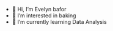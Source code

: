 - 👋 Hi, I’m Evelyn bafor
- 👀 I’m interested in baking
- 🌱 I’m currently learning Data Analysis


<!---
IVYBAFOR/IVYBAFOR is a ✨ special ✨ repository because its `README.md` (this file) appears on your GitHub profile.
You can click the Preview link to take a look at your changes.
--->
